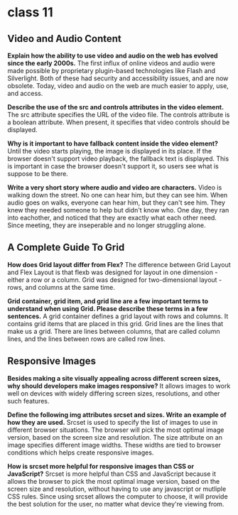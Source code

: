 # class 11

## Video and Audio Content

**Explain how the ability to use video and audio on the web has evolved since the early 2000s.**
The first influx of online videos and audio were made possible by proprietary plugin-based technologies like Flash and Silverlight. Both of these had security and accessibility issues, and are now obsolete. Today, video and audio on the web are much easier to apply, use, and access.

**Describe the use of the src and controls attributes in the video element.**
The src attribute specifies the URL of the video file. The controls attribute is a boolean attribute. When present, it specifies that video controls should be displayed.

**Why is it important to have fallback content inside the video element?**
Until the video starts playing, the image is displayed in its place. If the browser doesn't support video playback, the fallback text is displayed. This is important in case the browser doesn't support it, so users see what is suppose to be there.

**Write a very short story where audio and video are characters.**
Video is walking down the street. No one can hear him, but they can see him. When audio goes on walks, everyone can hear him, but they can't see him. They knew they needed someone to help but didn't know who. One day, they ran into eachother, and noticed that they are exactly what each other need. Since meeting, they are inseperable and no longer struggling alone.

## A Complete Guide To Grid

**How does Grid layout differ from Flex?**
The difference between Grid Layout and Flex Layout is that flexb was designed for layout in one dimension - either a row or a column. Grid was designed for two-dimensional layout - rows, and columns at the same time.

**Grid container, grid item, and grid line are a few important terms to understand when using Grid. Please describe these terms in a few sentences.**
A grid container defines a grid layout with rows and columns. It contains grid items that are placed in this grid. Grid lines are the lines that make us a grid. There are lines between columns, that are called column lines, and the lines between rows are called row lines.

## Responsive Images

**Besides making a site visually appealing across different screen sizes, why should developers make images responsive?**
It allows images to work well on devices with widely differing screen sizes, resolutions, and other such features.

**Define the following img attributes srcset and sizes. Write an example of how they are used.**
Srcset is used to specify the list of images to use in different browser situations. The browser will pick the most optimal image version, based on the screen size and resolution. The size attribute on an image specifies different image widths. These widths are tied to browser conditions which helps create responsive images.

**How is srcset more helpful for responsive images than CSS or JavaScript?**
Srcset is more helpful than CSS and JavaScript because it allows the browser to pick the most optimal image version, based on the screen size and resolution, without having to use any javascript or mutliple CSS rules. Since using srcset allows the computer to choose, it will provide the best solution for the user, no matter what device they're viewing from.
